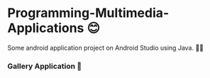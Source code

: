 # Programming-Multimedia-Applications 😊

Some android application project on Android Studio using Java. 👨‍💻 
<h3>Gallery Application 🎥 </h3>

